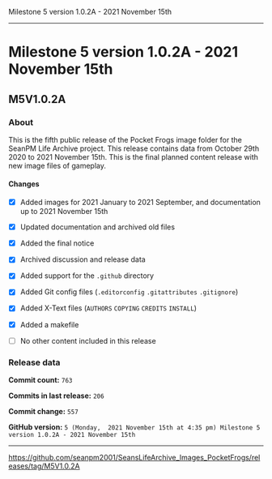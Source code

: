 Milestone 5 version 1.0.2A - 2021 November 15th

***

# Milestone 5 version 1.0.2A - 2021 November 15th

## M5V1.0.2A

### About

This is the fifth public release of the Pocket Frogs image folder for the SeanPM Life Archive project. This release contains data from October 29th 2020 to 2021 November 15th. This is the final planned content release with new image files of gameplay.

#### Changes
 
- [x] Added images for 2021 January to 2021 September, and documentation up to 2021 November 15th

- [x] Updated documentation and archived old files

- [x] Added the final notice

- [x] Archived discussion and release data

- [x] Added support for the `.github` directory

- [x] Added Git config files (`.editorconfig` `.gitattributes` `.gitignore`)

- [x] Added X-Text files (`AUTHORS` `COPYING` `CREDITS` `INSTALL`)

- [x] Added a makefile

- [ ] No other content included in this release

<!-- 
Changes in this release:

> * Deleted 22 `IGNORE.md` files

> * Documentation updates, adding release notes for v1

> * No other changes in this release
!-->

### Release data

**Commit count:** `763`

**Commits in last release:** `206`

**Commit change:** `557`

**GitHub version:** `5 (Monday,  2021 November 15th at 4:35 pm) Milestone 5 version 1.0.2A - 2021 November 15th`

***

https://github.com/seanpm2001/SeansLifeArchive_Images_PocketFrogs/releases/tag/M5V1.0.2A

